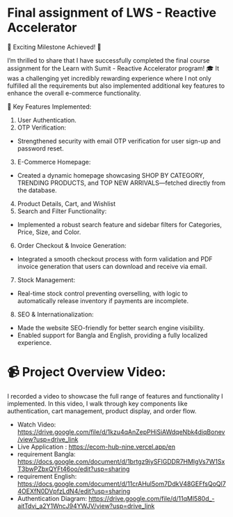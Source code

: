 
#  Final assignment of LWS - Reactive Accelerator 
🚀 Exciting Milestone Achieved! 🎉

I’m thrilled to share that I have successfully completed the final course assignment for the Learn with Sumit - Reactive Accelerator program! 🎓 It was a challenging yet incredibly rewarding experience where I not only fulfilled all the requirements but also implemented additional key features to enhance the overall e-commerce functionality.

🌟 Key Features Implemented:
1. User Authentication.
2. OTP Verification:
- Strengthened security with email OTP verification for user sign-up and password reset.
3. E-Commerce Homepage:
- Created a dynamic homepage showcasing SHOP BY CATEGORY, TRENDING PRODUCTS, and TOP NEW ARRIVALS—fetched directly from the database.
4. Product Details, Cart, and Wishlist
5. Search and Filter Functionality:
- Implemented a robust search feature and sidebar filters for Categories, Price, Size, and Color.
6. Order Checkout & Invoice Generation:
- Integrated a smooth checkout process with form validation and PDF invoice generation that users can download and receive via email.
7. Stock Management:
- Real-time stock control preventing overselling, with logic to automatically release inventory if payments are incomplete.
8. SEO & Internationalization:
- Made the website SEO-friendly for better search engine visibility.
- Enabled support for Bangla and English, providing a fully localized experience.
# 📹 Project Overview Video:
I recorded a video to showcase the full range of features and functionality I implemented. In this video, I walk through key components like authentication, cart management, product display, and order flow.
- Watch Video: https://drive.google.com/file/d/1kzu4qAnZepPHiSiAWdqeNbk4diqBonev/view?usp=drive_link
- Live Application : https://ecom-hub-nine.vercel.app/en
- requirement Bangla: https://docs.google.com/document/d/1brtgz9iySFlGDDR7HMlgVs7W1SxT3bwPZbxQYFt46oo/edit?usp=sharing
- requirement English: https://docs.google.com/document/d/11crAHul5om7DdkV48GEFfsQoQl74OEXfN0DVpfzLdN4/edit?usp=sharing
- Authentication Diagram:  https://drive.google.com/file/d/11qMl580d_-aitTdvi_a2Y1WncJ94YWJV/view?usp=drive_link 
